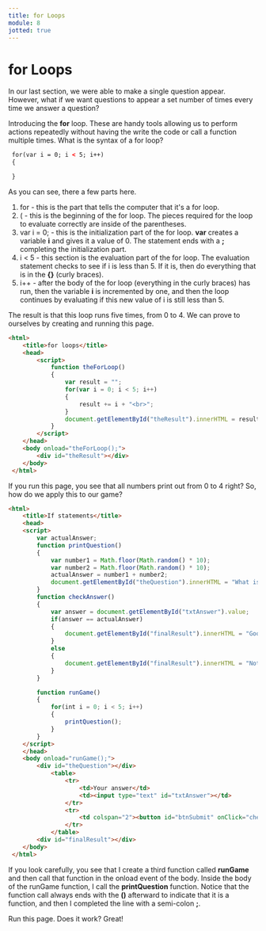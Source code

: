 ```yaml
---
title: for Loops
module: 8
jotted: true
---
```


# for Loops

In our last section, we were able to make a single question appear. However, what if we want questions to appear a set number of times every time we answer a question?

Introducing the **for** loop. These are handy tools allowing us to perform actions repeatedly without having the write the code or call a function multiple times. What is the syntax of a for loop?

```html
 for(var i = 0; i < 5; i++)
 {

 }
```

As you can see, there a few parts here.

1. for - this is the part that tells the computer that it's a for loop.
2. ( - this is the beginning of the for loop. The pieces required for the loop to evaluate correctly are inside of the parentheses.
3. var i = 0; - this is the initialization part of the for loop. **var** creates a variable **i** and gives it a value of 0. The statement ends with a **;** completing the initialization part.
4. i < 5 - this section is the evaluation part of the for loop. The evaluation statement checks to see if i is less than 5. If it is, then do everything that is in the **{}** (curly braces). 
5. i++ - after the body of the for loop (everything in the curly braces) has run, then the variable **i** is incremented by one, and then the loop continues by evaluating if this new value of i is still less than 5. 

The result is that this loop runs five times, from 0 to 4. We can prove to ourselves by creating and running this page.

```html
<html>
    <title>for loops</title>
    <head>
        <script>
            function theForLoop()
            {
                var result = "";
                for(var i = 0; i < 5; i++)
                {
                    result += i + "<br>";
                }
                document.getElementById("theResult").innerHTML = result;
            }  
        </script>
    </head>
    <body onload="theForLoop();">
        <div id="theResult"></div> 
    </body>
 </html>
```

If you run this page, you see that all numbers print out from 0 to 4 right? So, how do we apply this to our game?

```html
<html>
    <title>If statements</title>
    <head>
    <script>
        var actualAnswer;
        function printQuestion()
        {
            var number1 = Math.floor(Math.random() * 10);
            var number2 = Math.floor(Math.random() * 10);
            actualAnswer = number1 + number2;
            document.getElementById("theQuestion").innerHTML = "What is " + number1 + "+" + number2 + "?";   
        }
        function checkAnswer()
        {
            var answer = document.getElementById("txtAnswer").value;
            if(answer == actualAnswer)
            {
                document.getElementById("finalResult").innerHTML = "Good job!";
            }
            else
            {
                document.getElementById("finalResult").innerHTML = "Not quite!";
            }
        }

        function runGame()
        {
            for(int i = 0; i < 5; i++)
            {
                printQuestion();
            }
        }
    </script>
    </head>
    <body onload="runGame();">
        <div id="theQuestion"></div>
            <table>
                <tr>
                    <td>Your answer</td>
                    <td><input type="text" id="txtAnswer"></td>
                </tr>
                <tr>
                    <td colspan="2"><button id="btnSubmit" onClick="checkAnswer();">Submit</button></td>
                </tr>
            </table>
        <div id="finalResult"></div>
    </body>
 </html>
```

If you look carefully, you see that I create a third function called **runGame** and then call that function in the onload event of the body. Inside the body of the runGame function, I call the **printQuestion** function. Notice that the function call always ends with the **()** afterward to indicate that it is a function, and then I completed the line with a semi-colon **;**.

Run this page. Does it work? Great!

